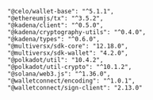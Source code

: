     "@celo/wallet-base": "^5.1.1",
    "@ethereumjs/tx": "^3.5.2",
    "@kadena/client": "^0.5.0",
    "@kadena/cryptography-utils": "^0.4.0",
    "@kadena/types": "^0.6.0",
    "@multiversx/sdk-core": "12.18.0",
    "@multiversx/sdk-wallet": "4.2.0",
    "@polkadot/util": "10.4.2",
    "@polkadot/util-crypto": "^10.1.2",
    "@solana/web3.js": "^1.36.0",
    "@walletconnect/encoding": "^1.0.1",
    "@walletconnect/sign-client": "2.13.0"
